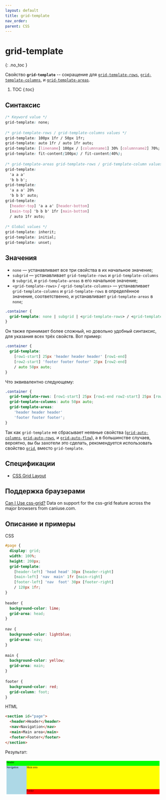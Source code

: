 ```yaml
---
layout: default
title: grid-template
nav_order:
parent: CSS
---
```


<!-- prettier-ignore-start -->
# grid-template
{: .no_toc }
<!-- prettier-ignore-end -->

Свойство **`grid-template`** -- сокращение для [`grid-template-rows`](/css/grid-template-rows/), [`grid-template-columns`](/css/grid-template-columns/), и [`grid-template-areas`](/css/grid-template-areas/).

<!-- prettier-ignore -->
1. TOC
{:toc}

## Синтаксис

```css
/* Keyword value */
grid-template: none;

/* grid-template-rows / grid-template-columns values */
grid-template: 100px 1fr / 50px 1fr;
grid-template: auto 1fr / auto 1fr auto;
grid-template: [linename] 100px / [columnname1] 30% [columnname2] 70%;
grid-template: fit-content(100px) / fit-content(40%);

/* grid-template-areas grid-template-rows / grid-template-column values */
grid-template:
  'a a a'
  'b b b';
grid-template:
  'a a a' 20%
  'b b b' auto;
grid-template:
  [header-top] 'a a a' [header-bottom]
  [main-top] 'b b b' 1fr [main-bottom]
  / auto 1fr auto;

/* Global values */
grid-template: inherit;
grid-template: initial;
grid-template: unset;
```

## Значения

- `none` — устанавливает все три свойства в их начальное значение;
- `subgrid` — устанавливает `grid-template-rows` и `grid-template-columns` в `subgrid`, и `grid-template-areas` в его начальное значение;
- `<grid-template-rows>` / `<grid-template-columns>` — устанавливает `grid-template-columns` и `grid-template-rows` в определённое значение, соответственно, и устанавливает `grid-template-areas` в `none`;

```css
.container {
  grid-template: none | subgrid | <grid-template-rows> / <grid-template-columns>;
}
```

Он также принимает более сложный, но довольно удобный синтаксис, для указания всех трёх свойств. Вот пример:

```css
.container {
  grid-template:
    [row1-start] 25px 'header header header' [row1-end]
    [row2-start] 'footer footer footer' 25px [row2-end]
    / auto 50px auto;
}
```

Что эквивалентно следующему:

```css
.container {
  grid-template-rows: [row1-start] 25px [row1-end row2-start] 25px [row2-end];
  grid-template-columns: auto 50px auto;
  grid-template-areas:
    'header header header'
    'footer footer footer';
}
```

Так как `grid-template` не сбрасывает неявные свойства ([`grid-auto-columns`](/css/grid-auto-columns/), [`grid-auto-rows`](/css/grid-auto-rows/), и [`grid-auto-flow`](/css/grid-auto-flow/)), а в большинстве случаев, вероятно, вы бы захотели это сделать, рекомендуется использовать свойство [`grid`](/css/grid/), вместо `grid-template`.

## Спецификации

- [CSS Grid Layout](https://drafts.csswg.org/css-grid/#propdef-grid-template)

## Поддержка браузерами

<p class="ciu_embed" data-feature="css-grid" data-periods="future_1,current,past_1,past_2">
  <a href="http://caniuse.com/#feat=css-grid">Can I Use css-grid?</a> Data on support for the css-grid feature across the major browsers from caniuse.com.
</p>

## Описание и примеры

CSS

```css
#page {
  display: grid;
  width: 100%;
  height: 200px;
  grid-template:
    [header-left] 'head head' 30px [header-right]
    [main-left] 'nav  main' 1fr [main-right]
    [footer-left] 'nav  foot' 30px [footer-right]
    / 120px 1fr;
}

header {
  background-color: lime;
  grid-area: head;
}

nav {
  background-color: lightblue;
  grid-area: nav;
}

main {
  background-color: yellow;
  grid-area: main;
}

footer {
  background-color: red;
  grid-column: foot;
}
```

HTML

```html
<section id="page">
  <header>Header</header>
  <nav>Navigation</nav>
  <main>Main area</main>
  <footer>Footer</footer>
</section>
```

Результат:

![Пример использования свойства grid-template](grid-template.png)
